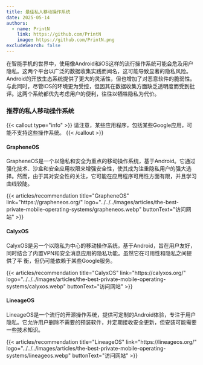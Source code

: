```yaml
---
title: 最佳私人移动操作系统
date: 2025-05-14
authors:
  - name: PrintN
    link: https://github.com/PrintN
    image: https://github.com/PrintN.png
excludeSearch: false
---
```

在智能手机的世界中，使用像Android和iOS这样的流行操作系统可能会危及用户隐私。这两个平台以广泛的数据收集实践而闻名，这可能导致显著的隐私风险。Android的开放生态系统提供了更大的灵活性，但也增加了对恶意软件的脆弱性。与此同时，尽管iOS的环境更为受控，但因其在数据收集方面缺乏透明度而受到批评。这两个系统都优先考虑用户的便利，往往以牺牲隐私为代价。

### 推荐的私人移动操作系统
{{< callout type="info" >}}
  请注意，某些应用程序，包括某些Google应用，可能不支持这些操作系统。
{{< /callout >}}

#### GrapheneOS
GrapheneOS是一个以隐私和安全为重点的移动操作系统，基于Android。它通过强化技术、沙盒和安全应用权限来增强安全性，使其成为注重隐私用户的强大选择。然而，由于其对安全性的关注，它可能在应用程序可用性方面有限，并且学习曲线较陡。
<div class="recommendations">
  <div class="grid">
    {{< articles/recommendation title="GrapheneOS" link="https://grapheneos.org/" logo="../../../images/articles/the-best-private-mobile-operating-systems/grapheneos.webp" buttonText="访问网站" >}}
  </div>
</div>

#### CalyxOS
CalyxOS是另一个以隐私为中心的移动操作系统，基于Android，旨在用户友好，同时结合了内置VPN和安全消息应用的隐私功能。虽然它在可用性和隐私之间提供了平 衡，但仍可能依赖于某些Google服务。
<div class="recommendations">
  <div class="grid">
    {{< articles/recommendation title="CalyxOS" link="https://calyxos.org/" logo="../../../images/articles/the-best-private-mobile-operating-systems/calyxos.webp" buttonText="访问网站" >}}
  </div>
</div>

#### LineageOS
LineageOS是一个流行的开源操作系统，提供可定制的Android体验，专注于用户隐私。它允许用户删除不需要的预装软件，并定期接收安全更新，但安装可能需要一些技术知识。
<div class="recommendations">
  <div class="grid">
    {{< articles/recommendation title="LineageOS" link="https://lineageos.org/" logo="../../../images/articles/the-best-private-mobile-operating-systems/lineageos.webp" buttonText="访问网站" >}}
  </div>
</div>